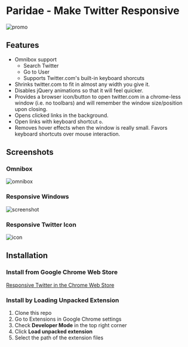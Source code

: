 # Paridae - Make Twitter Responsive

![promo](http://f.cl.ly/items/2K0R3I3p0s0v0k0G2C3X/paridae-promo.png)

## Features

* Omnibox support
    - Search Twitter
    - Go to User
    - Supports Twitter.com's built-in keyboard shorcuts
* Shrinks twitter.com to fit in almost any width you give it.
* Disables jQuery animations so that it will feel quicker.
* Provides a browser icon/button to open twitter.com in a chrome-less
  window (i.e. no toolbars) and will remember the window size/position
  upon closing.
* Opens clicked links in the background.
* Open links with keyboard shortcut `o`.
* Removes hover effects when the window is really small. Favors keyboard
  shortcuts over mouse interaction.

## Screenshots

### Omnibox

![omnibox](http://cl.ly/Vw4Q/screenshot-omnicomplete.png)

### Responsive Windows
![screenshot](http://f.cl.ly/items/111Q0I2V2t2E2O1C092X/chrome-screenshot.png)

### Responsive Twitter Icon

![icon](http://f.cl.ly/items/2w071Z1U0v0Q2r0W3q3Z/icon-screenshot.png)

## Installation

### Install from Google Chrome Web Store

[Responsive Twitter in the Chrome Web Store][2]

### Install by Loading Unpacked Extension

  1. Clone this repo
  2. Go to Extensions in Google Chrome settings
  3. Check **Developer Mode** in the top right corner
  4. Click **Load unpacked extension**
  5. Select the path of the extension files

[1]: https://chrome.google.com/webstore/detail/ljpehmgoanlmeiiodaincleeiaknmfol
[2]: https://chrome.google.com/webstore/detail/mlfldkpapihighaigbbaaicpjoddlhhf
